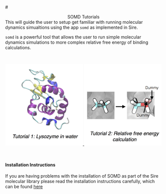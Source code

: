 #<center> SOMD Tutorials</center> 
This will guide the user to setup get familiar with running molecular dynamics simualtions using the app `somd` as implemented in Sire. 

`somd` is a powerful tool that allows the user to run simple molecular dynamics simulations to more complex relative free energy of binding calculations. 

&nbsp;
&nbsp;
&nbsp;
<center>
<a href="getting_started_beg.md"><img src="Lysozyme/Buttons/Tutorial1.jpg" alt="1AKI" style="width: 250px;  min-width: 50px;" /> </a> <a href="getting_started_adv.md"><img src="Lysozyme/Buttons/Tutorial2.jpg" alt="1AKI" style="width: 250px;  min-width: 50px;" /> </a>
</center>

&nbsp;
&nbsp;
&nbsp;

#### Installation Instructions
If you are having problems with the installation of SOMD as part of the Sire molecular library please read the installation instructions carefully, which can be found [here](Installation.md)